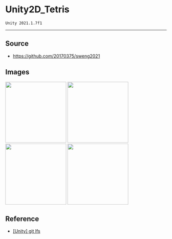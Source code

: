 # Unity2D_Tetris

    Unity 2021.1.7f1
<hr/>

## Source
+ https://github.com/20170375/sweng2021

## Images
<img src="https://user-images.githubusercontent.com/62216628/124820877-fdc55580-dfa8-11eb-88b2-e27a71f842cb.PNG" width="190px"> <img src="https://user-images.githubusercontent.com/62216628/124819516-50057700-dfa7-11eb-8eb6-7986eb04b6d3.PNG" width="190px"> <img src="https://user-images.githubusercontent.com/62216628/124819568-5d226600-dfa7-11eb-8a98-f8602c7fbbd8.PNG" width="190px"> <img src="https://user-images.githubusercontent.com/62216628/124819596-64e20a80-dfa7-11eb-932c-60115390c73f.PNG" width="190px">

## Reference
+ [[Unity] git lfs](https://morm.tistory.com/246)
